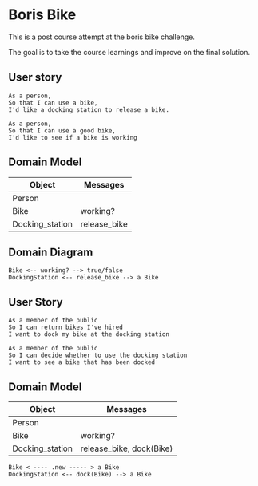 # Boris Bike

This is a post course attempt at the boris bike challenge.

The goal is to take the course learnings and improve on the final solution.

## User story

```
As a person,
So that I can use a bike,
I'd like a docking station to release a bike.

As a person,
So that I can use a good bike,
I'd like to see if a bike is working
```

## Domain Model

| Object          | Messages     |
| --------------- | ------------ |
| Person          |
| Bike            | working?     |
| Docking_station | release_bike |

## Domain Diagram

```
Bike <-- working? --> true/false
DockingStation <-- release_bike --> a Bike
```

## User Story

```
As a member of the public
So I can return bikes I've hired
I want to dock my bike at the docking station

As a member of the public
So I can decide whether to use the docking station
I want to see a bike that has been docked
```

## Domain Model

| Object          | Messages                 |
| --------------- | ------------------------ |
| Person          |                          |
| Bike            | working?                 |
| Docking_station | release_bike, dock(Bike) |

```
Bike < ---- .new ----- > a Bike
DockingStation <-- dock(Bike) --> a Bike
```
